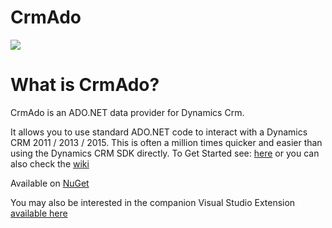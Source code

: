 CrmAdo
======

<a href="http://dazinator.ddns.net:81/viewType.html?buildTypeId=CrmAdo_Continuos&guest=1">
<img src="http://dazinator.ddns.net:81/app/rest/builds/buildType:(id:CrmAdo_Continuos)/statusIcon"/>
</a>

# What is CrmAdo?

CrmAdo is an ADO.NET data provider for Dynamics Crm. 

It allows you to use standard ADO.NET code to interact with a Dynamics CRM 2011 / 2013 / 2015. This is often a million times quicker and easier than using the Dynamics CRM SDK directly. To Get Started see: [here](http://dazinator.github.io/CrmAdo/) or you can also check the [wiki](https://github.com/dazinator/CrmAdo/wiki/Getting-Started)

Available on [NuGet](https://www.nuget.org/packages/CrmAdo/)

You may also be interested in the companion Visual Studio Extension [available here](https://visualstudiogallery.msdn.microsoft.com/6c46df0c-253b-4022-8e15-d9df03df8d76)
